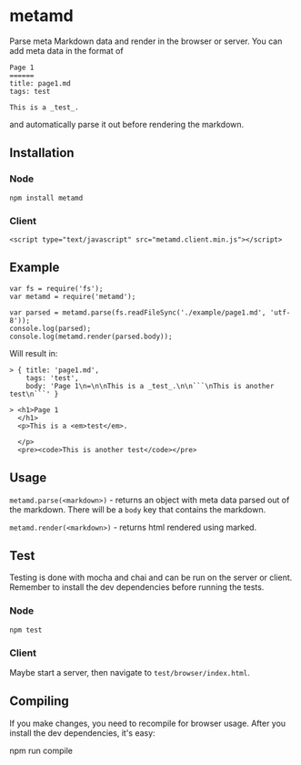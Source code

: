 metamd
======

Parse meta Markdown data and render in the browser or server. You can add meta data in the format of

```
Page 1
======
title: page1.md
tags: test

This is a _test_.
```

and automatically parse it out before rendering the markdown.


Installation
------------

### Node ###
	
	npm install metamd

### Client ###

	<script type="text/javascript" src="metamd.client.min.js"></script>


Example
-------

```
var fs = require('fs');
var metamd = require('metamd');

var parsed = metamd.parse(fs.readFileSync('./example/page1.md', 'utf-8'));
console.log(parsed);
console.log(metamd.render(parsed.body));
```

Will result in:
```
> { title: 'page1.md',
    tags: 'test',
    body: 'Page 1\n=\n\nThis is a _test_.\n\n```\nThis is another test\n```' }

> <h1>Page 1
  </h1>
  <p>This is a <em>test</em>.

  </p>
  <pre><code>This is another test</code></pre>

```


Usage
-----

`metamd.parse(<markdown>)` - returns an object with meta data parsed out of the markdown. There will be a `body` key that contains the markdown.

`metamd.render(<markdown>)` - returns html rendered using marked.


Test
----

Testing is done with mocha and chai and can be run on the server or client. Remember to install the dev dependencies before running the tests.

### Node ###

	npm test

### Client ###

Maybe start a server, then navigate to `test/browser/index.html`.


Compiling
---------

If you make changes, you need to recompile for browser usage. After you install the dev dependencies, it's easy:

  npm run compile
